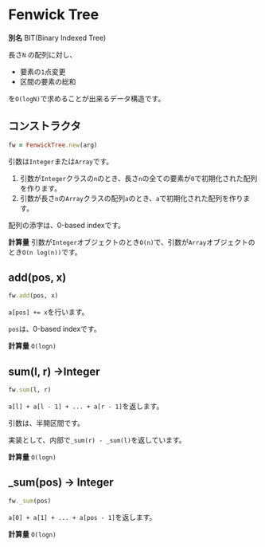 # Fenwick Tree

**別名** BIT(Binary Indexed Tree)

長さ`N` の配列に対し、

- 要素の`1`点変更
- 区間の要素の総和

を`O(logN)`で求めることが出来るデータ構造です。

## コンストラクタ

```rb
fw = FenwickTree.new(arg)
```

引数は`Integer`または`Array`です。

1. 引数が`Integer`クラスの`n`のとき、長さ`n`の全ての要素が`0`で初期化された配列を作ります。 
2. 引数が長さ`n`の`Array`クラスの配列`a`のとき、`a`で初期化された配列を作ります。


配列の添字は、0-based indexです。
 
**計算量** 引数が`Integer`オブジェクトのとき`O(n)`で、引数が`Array`オブジェクトのとき`O(n log(n))`です。

## add(pos, x)

```rb
fw.add(pos, x)
```

`a[pos] += x`を行います。

`pos`は、0-based indexです。

**計算量** `O(logn)`

## sum(l, r) ->Integer

```rb
fw.sum(l, r)
```

`a[l] + a[l - 1] + ... + a[r - 1]`を返します。

引数は、半開区間です。

実装として、内部で`_sum(r) - _sum(l)`を返しています。

**計算量** `O(logn)`

## _sum(pos) -> Integer

```rb
fw._sum(pos)
```

`a[0] + a[1] + ... + a[pos - 1]`を返します。

**計算量** `O(logn)`
